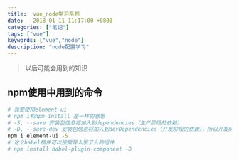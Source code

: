 ```yaml
---
title:  vue_node学习系列
date:   2018-01-11 11:17:00 +0800
categories: ["笔记"]
tags: ["vue"]
keywords: ["vue","node"]
description: "node配置学习"
---
```


> 以后可能会用到的知识

## npm使用中用到的命令
```bash
# 我要使用element-ui
# npm i和npm install 是一样的意思
# -S, --save 安装包信息将加入到dependencies（生产阶段的依赖） 
# -D, --save-dev 安装包信息将加入到devDependencies（开发阶段的依赖），所以开发阶段一般使用它
npm i element-ui -S
# 这个babel插件可以按需导入饿了么的组件
# npm install babel-plugin-component -D
```

